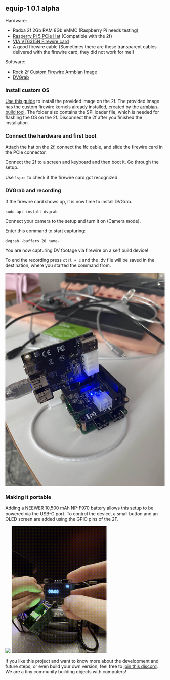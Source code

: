 ## equip-1 0.1 alpha

Hardware:

- Radxa 2f 2Gb RAM 8Gb eMMC (Raspberry Pi needs testing)
- [Rasperry Pi 5 PCIe Hat](https://de.aliexpress.com/item/1005007875203834.html) (Compatible with the 2f)
- [VIA VT6315N Firewire card](https://de.aliexpress.com/item/1005005044278296.html)
- A good firewire cable (Sometimes there are these transparent cables delivered with the firewire card, they did not work for me!)

Software:

- [Rock 2f Custom Firewire Armbian Image](https://drive.google.com/drive/folders/1kLxVSK0Dhzc2q1MnAXW4JjSZa23EkOea?usp=sharing)
- [DVGrab](https://github.com/ddennedy/dvgrab)

### Install custom OS

[Use this guide](https://docs.radxa.com/en/rock2/rock2f/getting-started/install-os/maskrom) to install the provided image on the 2f.
The provided image has the custom firewire kernels already installed, created by the [armbian-build tool](https://github.com/armbian/build). The folder also contains the SPI loader file, which is needed for flashing the OS on the 2f. Disconnect the 2f after you finished the installation.

### Connect the hardware and first boot

Attach the hat on the 2f, connect the ffc cable, and slide the firewire card in the PCIe connector.

Connect the 2f to a screen and keyboard and then boot it. Go through the setup.

Use `lspci` to check if the firewire card got recognized.

### DVGrab and recording

If the firewire card shows up, it is now time to install DVGrab.

```
sudo apt install dvgrab
```

Connect your camera to the setup and turn it on (Camera mode).

Enter this command to start capturing:

```
dvgrab -buffers 20 name-
```

You are now capturing DV footage via firewire on a self build device!

To end the recording press `ctrl + c` and the .dv file will be saved in the destination, where you started the command from.

![equip-1 hardware setup](device.png)

### Making it portable

Adding a NEEWER 10,500 mAh NP-F970 battery allows this setup to be powered via the USB-C port.
To control the device, a small button and an OLED screen are added using the GPIO pins of the 2F.

<p float="left">
  <img src="portable.gif" width="300" />
  <img src="interface.gif" width="300" />
</p>

If you like this project and want to know more about the development and future steps, or even build your own version, feel free to [join this discord](https://discord.gg/KU3UhgPA7P). We are a tiny community building objects with computers!
